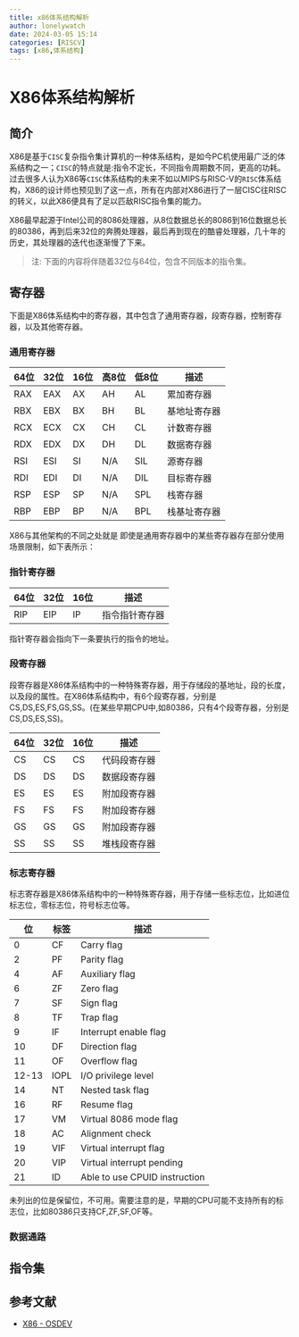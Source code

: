 ```yaml
---
title: x86体系结构解析
author: lonelywatch
date: 2024-03-05 15:14
categories: [RISCV]
tags: [x86,体系结构] 
---
```


# X86体系结构解析

## 简介

X86是基于`CISC`复杂指令集计算机的一种体系结构，是如今PC机使用最广泛的体系结构之一；`CISC`的特点就是:指令不定长，不同指令周期数不同，更高的功耗。过去很多人认为X86等`CISC`体系结构的未来不如以MIPS与RISC-V的`RISC`体系结构，X86的设计师也预见到了这一点，所有在内部对X86进行了一层CISC往RISC的转义，以此X86便具有了足以匹敌RISC指令集的能力。

X86最早起源于Intel公司的8086处理器，从8位数据总长的8086到16位数据总长的80386，再到后来32位的奔腾处理器，最后再到现在的酷睿处理器，几十年的历史，其处理器的迭代也逐渐慢了下来。

> 注: 下面的内容将伴随着32位与64位，包含不同版本的指令集。

## 寄存器

下面是X86体系结构中的寄存器，其中包含了通用寄存器，段寄存器，控制寄存器，以及其他寄存器。

### 通用寄存器

|64位|32位|16位|高8位|低8位|描述|
|---|---|---|---|---|---|
|RAX|	EAX|	AX|	AH|	AL|	累加寄存器|
|RBX	|EBX	|BX	|BH	|BL	|基地址寄存器|
|RCX	|ECX	|CX	|CH	|CL	|计数寄存器|
|RDX	|EDX	|DX	|DH	|DL	|数据寄存器|
|RSI	|ESI	|SI	|N/A	|SIL	|源寄存器|
|RDI	|EDI	|DI	|N/A	|DIL	|目标寄存器|
|RSP	|ESP	|SP	|N/A	|SPL	|栈寄存器|
|RBP	|EBP	|BP	|N/A	|BPL	|栈基址寄存器|

X86与其他架构的不同之处就是 即使是通用寄存器中的某些寄存器存在部分使用场景限制，如下表所示：

### 指针寄存器

|64位|32位|16位|描述|
|---|---|---|---|
|RIP	|EIP	|IP	|指令指针寄存器|

指针寄存器会指向下一条要执行的指令的地址。

### 段寄存器

段寄存器是X86体系结构中的一种特殊寄存器，用于存储段的基地址，段的长度，以及段的属性。在X86体系结构中，有6个段寄存器，分别是CS,DS,ES,FS,GS,SS。(在某些早期CPU中,如80386，只有4个段寄存器，分别是CS,DS,ES,SS)。

|64位|32位|16位|描述|
|---|---|---|---|
|CS	|CS	|CS	|代码段寄存器|
|DS	|DS	|DS	|数据段寄存器|
|ES	|ES	|ES	|附加段寄存器|
|FS	|FS	|FS	|附加段寄存器|
|GS	|GS	|GS	|附加段寄存器|
|SS	|SS	|SS	|堆栈段寄存器|


### 标志寄存器

标志寄存器是X86体系结构中的一种特殊寄存器，用于存储一些标志位，比如进位标志位，零标志位，符号标志位等。


|位|标签|	描述|
|---|---|---|
|0	|CF|	Carry flag|
|2	|PF|	Parity flag|
|4	|AF|	Auxiliary flag|
|6	|ZF	|Zero flag|
|7	|SF	|Sign flag|
|8	|TF	|Trap flag|
|9	|IF	|Interrupt enable flag|
|10	|DF	|Direction flag|
|11	|OF	|Overflow flag|
|12-13|	IOPL|	I/O privilege level|
|14	|NT	|Nested task flag|
|16	|RF	|Resume flag|
|17	|VM	|Virtual 8086 mode flag|
|18	|AC	|Alignment check|
|19	|VIF|	Virtual interrupt flag|
|20	|VIP|	Virtual interrupt pending|
|21|	ID|	Able to use CPUID instruction|

未列出的位是保留位，不可用。需要注意的是，早期的CPU可能不支持所有的标志位，比如80386只支持CF,ZF,SF,OF等。

### 数据通路


## 指令集



## 参考文献


- [X86 - OSDEV](https://wiki.osdev.org/CPU_Registers_x86#General_Purpose_Registers)

